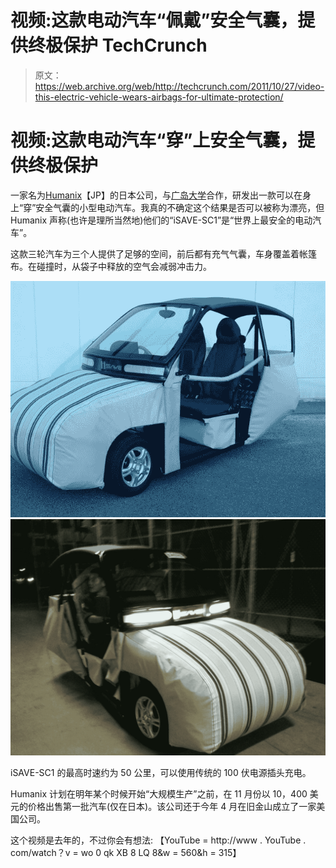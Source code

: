 # 视频:这款电动汽车“佩戴”安全气囊，提供终极保护 TechCrunch

> 原文：<https://web.archive.org/web/http://techcrunch.com/2011/10/27/video-this-electric-vehicle-wears-airbags-for-ultimate-protection/>

# 视频:这款电动汽车“穿”上安全气囊，提供终极保护

一家名为[Humanix](https://web.archive.org/web/20230203064353/http://humanix.jp/)【JP】的日本公司，与[广岛大学](https://web.archive.org/web/20230203064353/http://www.hiroshima-u.ac.jp/index.html)合作，研发出一款可以在身上“穿”安全气囊的小型电动汽车。我真的不确定这个结果是否可以被称为漂亮，但 Humanix 声称(也许是理所当然地)他们的“iSAVE-SC1”是“世界上最安全的电动汽车”。

这款三轮汽车为三个人提供了足够的空间，前后都有充气气囊，车身覆盖着帐篷布。在碰撞时，从袋子中释放的空气会减弱冲击力。

[![](img/5e2e775a89ed9269932965ed0662153e.png "EV2_l") ](https://web.archive.org/web/20230203064353/https://techcrunch.com/wp-content/uploads/2011/10/ev2_l.jpg) [ ![](img/764a804bd9975d16bc0376c3fa03f05a.png "yoko1_l")](https://web.archive.org/web/20230203064353/https://techcrunch.com/wp-content/uploads/2011/10/yoko1_l.jpg)

iSAVE-SC1 的最高时速约为 50 公里，可以使用传统的 100 伏电源插头充电。

Humanix 计划在明年某个时候开始“大规模生产”之前，在 11 月份以 10，400 美元的价格出售第一批汽车(仅在日本)。该公司还于今年 4 月在旧金山成立了一家美国公司。

这个视频是去年的，不过你会有想法:
【YouTube = http://www . YouTube . com/watch？v = wo 0 qk XB 8 LQ 8&w = 560&h = 315】